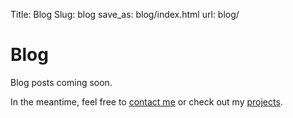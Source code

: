 Title: Blog
Slug: blog
save_as: blog/index.html
url: blog/

# Blog

Blog posts coming soon.

In the meantime, feel free to [contact me](/contact.html) or check out my [projects](/projects.html).
